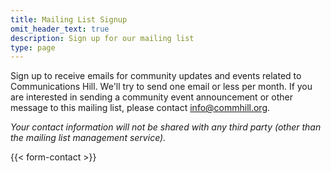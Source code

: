 ```yaml
---
title: Mailing List Signup
omit_header_text: true
description: Sign up for our mailing list
type: page
---
```


Sign up to receive emails for community updates and events related to Communications Hill. We'll try to send one email or less per month. If you are interested in sending a community event announcement or other message to this mailing list, please contact <info@commhill.org>.

_Your contact information will not be shared with any third party (other than the mailing list management service)._

{{< form-contact >}}
